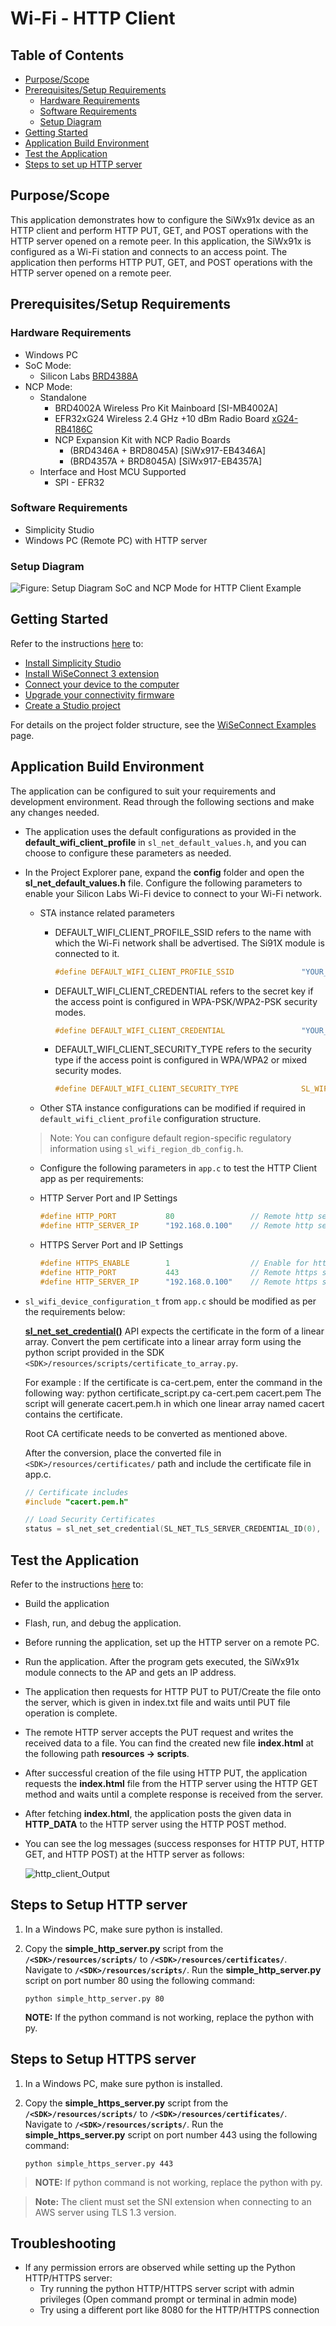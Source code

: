 # Wi-Fi - HTTP Client

## Table of Contents

- [Purpose/Scope](#purposescope)
- [Prerequisites/Setup Requirements](#prerequisitessetup-requirements)
  - [Hardware Requirements](#hardware-requirements)
  - [Software Requirements](#software-requirements)
  - [Setup Diagram](#setup-diagram)
- [Getting Started](#getting-started)
- [Application Build Environment](#application-build-environment)
- [Test the Application](#test-the-application)
- [Steps to set up HTTP server](#steps-to-set-up-http-server)

## Purpose/Scope

This application demonstrates how to configure the SiWx91x device as an HTTP client and perform HTTP PUT, GET, and POST operations with the HTTP server opened on a remote peer. In this application, the SiWx91x is configured as a Wi-Fi station and connects to an access point. The application then performs HTTP PUT, GET, and POST operations with the HTTP server opened on a remote peer.

## Prerequisites/Setup Requirements

### Hardware Requirements

- Windows PC
- SoC Mode:
  - Silicon Labs [BRD4388A](https://www.silabs.com/)
- NCP Mode:
  - Standalone
    - BRD4002A Wireless Pro Kit Mainboard [SI-MB4002A]
    - EFR32xG24 Wireless 2.4 GHz +10 dBm Radio Board [xG24-RB4186C](https://www.silabs.com/development-tools/wireless/xg24-rb4186c-efr32xg24-wireless-gecko-radio-board?tab=overview)
    - NCP Expansion Kit with NCP Radio Boards
      - (BRD4346A + BRD8045A) [SiWx917-EB4346A]
      - (BRD4357A + BRD8045A) [SiWx917-EB4357A]
  - Interface and Host MCU Supported
    - SPI - EFR32 

### Software Requirements

- Simplicity Studio
- Windows PC (Remote PC) with HTTP server

### Setup Diagram

  ![Figure: Setup Diagram SoC and NCP Mode for HTTP Client Example](resources/readme/http_client_soc_ncp.png)

## Getting Started

Refer to the instructions [here](https://docs.silabs.com/wiseconnect/latest/wiseconnect-getting-started/) to:

- [Install Simplicity Studio](https://docs.silabs.com/wiseconnect/latest/wiseconnect-developers-guide-developing-for-silabs-hosts/#install-simplicity-studio)
- [Install WiSeConnect 3 extension](https://docs.silabs.com/wiseconnect/latest/wiseconnect-developers-guide-developing-for-silabs-hosts/#install-the-wi-se-connect-3-extension)
- [Connect your device to the computer](https://docs.silabs.com/wiseconnect/latest/wiseconnect-developers-guide-developing-for-silabs-hosts/#connect-si-wx91x-to-computer)
- [Upgrade your connectivity firmware ](https://docs.silabs.com/wiseconnect/latest/wiseconnect-developers-guide-developing-for-silabs-hosts/#update-si-wx91x-connectivity-firmware)
- [Create a Studio project ](https://docs.silabs.com/wiseconnect/latest/wiseconnect-developers-guide-developing-for-silabs-hosts/#create-a-project)

For details on the project folder structure, see the [WiSeConnect Examples](https://docs.silabs.com/wiseconnect/latest/wiseconnect-examples/#example-folder-structure) page.

## Application Build Environment

The application can be configured to suit your requirements and development environment. Read through the following sections and make any changes needed.

- The application uses the default configurations as provided in the **default_wifi_client_profile** in ``sl_net_default_values.h``, and you can choose to configure these parameters as needed.
- In the Project Explorer pane, expand the **config** folder and open the **sl_net_default_values.h** file. Configure the following parameters to enable your Silicon Labs Wi-Fi device to connect to your Wi-Fi network.

  - STA instance related parameters

    - DEFAULT_WIFI_CLIENT_PROFILE_SSID refers to the name with which the Wi-Fi network shall be advertised. The Si91X module is connected to it.

      ```c
      #define DEFAULT_WIFI_CLIENT_PROFILE_SSID               "YOUR_AP_SSID"      
      ```

    - DEFAULT_WIFI_CLIENT_CREDENTIAL refers to the secret key if the access point is configured in WPA-PSK/WPA2-PSK security modes.

      ```c
      #define DEFAULT_WIFI_CLIENT_CREDENTIAL                 "YOUR_AP_PASSPHRASE" 
      ```

    - DEFAULT_WIFI_CLIENT_SECURITY_TYPE refers to the security type if the access point is configured in WPA/WPA2 or mixed security modes.

      ```c
      #define DEFAULT_WIFI_CLIENT_SECURITY_TYPE              SL_WIFI_WPA2 
      ```
  
  - Other STA instance configurations can be modified if required in `default_wifi_client_profile` configuration structure.
  
  > Note: 
  > You can configure default region-specific regulatory information using `sl_wifi_region_db_config.h`.

  - Configure the following parameters in ``app.c`` to test the HTTP Client app as per requirements:

  - HTTP Server Port and IP Settings

    ```c
    #define HTTP_PORT           80                 // Remote http server port
    #define HTTP_SERVER_IP      "192.168.0.100"    // Remote http server IP address
    ```

  - HTTPS Server Port and IP Settings

    ```c
    #define HTTPS_ENABLE        1                  // Enable for https server
    #define HTTP_PORT           443                // Remote https server port
    #define HTTP_SERVER_IP      "192.168.0.100"    // Remote https server IP address
    ```

- `sl_wifi_device_configuration_t` from `app.c` should be modified as per the requirements below:

  **[sl_net_set_credential()](https://docs.silabs.com/wiseconnect/3.0.13/wiseconnect-api-reference-guide-nwk-mgmt/net-credential-functions#sl-net-set-credential)** API expects the certificate in the form of a linear array. Convert the pem certificate into a linear array form using the python script provided in the SDK `<SDK>/resources/scripts/certificate_to_array.py`.

   For example : If the certificate is ca-cert.pem, enter the command in the following way:
   python certificate_script.py ca-cert.pem cacert.pem
   The script will generate cacert.pem.h in which one linear array named cacert contains the certificate.

  Root CA certificate needs to be converted as mentioned above.

  After the conversion, place the converted file in `<SDK>/resources/certificates/` path and include the certificate file in app.c.

  ```c
  // Certificate includes
  #include "cacert.pem.h"
  
  // Load Security Certificates
  status = sl_net_set_credential(SL_NET_TLS_SERVER_CREDENTIAL_ID(0), SL_NET_SIGNING_CERTIFICATE, cacert, sizeof(cacert) - 1);
  ```

## Test the Application

Refer to the instructions [here](https://docs.silabs.com/wiseconnect/latest/wiseconnect-getting-started/) to:

- Build the application
- Flash, run, and debug the application.

- Before running the application, set up the HTTP server on a remote PC.

- Run the application. After the program gets executed, the SiWx91x module connects to the AP and gets an IP address.

- The application then requests for HTTP PUT to PUT/Create the file onto the server, which is given in index.txt file and waits until PUT file operation is complete.

- The remote HTTP server accepts the PUT request and writes the received data to a file. You can find the created new file **index.html** at the following path **resources → scripts**.

- After successful creation of the file using HTTP PUT, the application requests the **index.html** file from the HTTP server using the HTTP GET method and waits until a complete response is received from the server.

- After fetching **index.html**, the application posts the given data in **HTTP_DATA** to the HTTP server using the HTTP POST method.

- You can see the log messages (success responses for HTTP PUT, HTTP GET, and HTTP POST) at the HTTP server as follows:


  ![http_client_Output](resources/readme/http_client_output.png)

## Steps to Setup HTTP server

1. In a Windows PC, make sure python is installed.
2. Copy the **simple_http_server.py** script from the **`/<SDK>/resources/scripts/`** to **`/<SDK>/resources/certificates/`**.
Navigate to **`/<SDK>/resources/scripts/`**. Run the **simple_http_server.py** script on port number 80 using the following command:

   `python simple_http_server.py 80`

   **NOTE:** If the python command is not working, replace the python with py.

## Steps to Setup HTTPS server

1. In a Windows PC, make sure python is installed.
2. Copy the **simple_https_server.py** script from the **`/<SDK>/resources/scripts/`** to **`/<SDK>/resources/certificates/`**.
Navigate to **`/<SDK>/resources/scripts/`**. Run the **simple_https_server.py** script on port number 443 using the following command:

   `python simple_https_server.py 443`

  > **NOTE:** If python command is not working, replace the python with py.
  
  > **Note:** The client must set the SNI extension when connecting to an AWS server using TLS 1.3 version.

## Troubleshooting

- If any permission errors are observed while setting up the Python HTTP/HTTPS server:
  - Try running the python HTTP/HTTPS server script with admin privileges (Open command prompt or terminal in admin mode)
  - Try using a different port like 8080 for the HTTP/HTTPS connection
